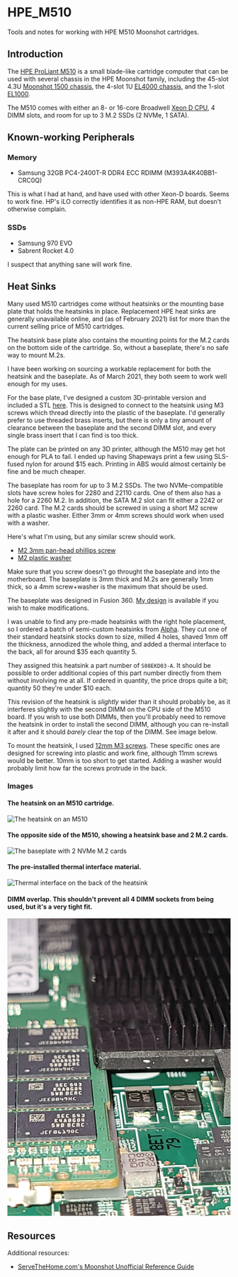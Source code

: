 # HPE_M510

Tools and notes for working with HPE M510 Moonshot cartridges.

## Introduction

The [HPE ProLiant
M510](https://h20195.www2.hpe.com/v2/getdocument.aspx?docname=c05069171)
is a small blade-like cartridge computer that can be used with several
chassis in the HPE Moonshot family, including the 45-slot 4.3U
[Moonshot 1500
chassis](https://h20195.www2.hpe.com/v2/getdocument.aspx?docname=c04111337),
the 4-slot 1U [EL4000
chassis](https://h20195.www2.hpe.com/v2/Getdocument.aspx?docname=c05211200),
and the 1-slot
[EL1000](https://h20195.www2.hpe.com/v2/getdocument.aspx?docname=c05211199[).

The M510 comes with either an 8- or 16-core Broadwell [Xeon D
CPU](https://en.wikipedia.org/wiki/List_of_Intel_Broadwell-based_Xeon_microprocessors#Xeon_D-15xx_(uniprocessor,_SoC)),
4 DIMM slots, and room for up to 3 M.2 SSDs (2 NVMe, 1 SATA).

## Known-working Peripherals

### Memory

* Samsung 32GB PC4-2400T-R DDR4 ECC RDIMM (M393A4K40BB1-CRC0Q)

This is what I had at hand, and have used with other Xeon-D boards.
Seems to work fine.  HP's iLO correctly identifies it as non-HPE RAM,
but doesn't otherwise complain.

### SSDs

* Samsung 970 EVO
* Sabrent Rocket 4.0

I suspect that anything sane will work fine.


## Heat Sinks

Many used M510 cartridges come without heatsinks or the mounting base
plate that holds the heatsinks in place.  Replacement HPE heat sinks
are generally unavailable online, and (as of February 2021) list for
more than the current selling price of M510 cartridges.

The heatsink base plate also contains the mounting points for the M.2
cards on the bottom side of the cartridge.  So, without a baseplate,
there's no safe way to mount M.2s.

I have been working on sourcing a workable replacement for both the
heatsink and the baseplate.  As of March 2021, they both seem to work
well enough for my uses.

For the base plate, I've designed a custom 3D-printable version and
included a STL [here](M510+Heatsink_Mount.stl').  This is designed to
connect to the heatsink using M3 screws which thread directly into the
plastic of the baseplate.  I'd generally prefer to use threaded brass
inserts, but there is only a tiny amount of clearance between the
baseplate and the second DIMM slot, and every single brass insert that
I can find is too thick.

The plate can be printed on any 3D printer, although the M510 may get
hot enough for PLA to fail.  I ended up having Shapeways print a few
using SLS-fused nylon for around $15 each.  Printing in ABS would
almost certainly be fine and be much cheaper.

The baseplate has room for up to 3 M.2 SSDs.  The two NVMe-compatible
slots have screw holes for 2280 and 22110 cards.  One of them also has
a hole for a 2260 M.2.  In addition, the SATA M.2 slot can fit either
a 2242 or 2260 card.  The M.2 cards should be screwed in using a short
M2 screw with a plastic washer.  Either 3mm or 4mm screws should work
when used with a washer.

Here's what I'm using, but any similar screw should work.

* [M2 3mm pan-head phillips screw](https://www.mcmaster.com/90116A007/)
* [M2 plastic washer](https://www.mcmaster.com/95610A510/)

Make sure that you screw doesn't go throught the baseplate and into
the motherboard.  The baseplate is 3mm thick and M.2s are generally
1mm thick, so a 4mm screw+washer is the maximum that should be used.

The baseplate was designed in Fusion 360.  [My
design](https://a360.co/3drTb7T) is available if you wish to make
modifications.

I was unable to find any pre-made heatsinks with the right hole
placement, so I ordered a batch of semi-custom heatsinks from
[Alpha](https://www.alphanovatech.com/).  They cut one of their
standard heatsink stocks down to size, milled 4 holes, shaved 1mm off
the thickness, annodized the whole thing, and added a thermal
interface to the back, all for around $35 each quantity 5.

They assigned this heatsink a part number of `S08EKD03-A`.  It should
be possible to order additional copies of this part number directly
from them without involving me at all.  If ordered in quantity, the
price drops quite a bit; quantity 50 they're under $10 each.

This revision of the heatsink is *slightly* wider than it should
probably be, as it interferes slightly with the second DIMM on the CPU
side of the M510 board.  If you wish to use both DIMMs, then you'll
probably need to remove the heatsink in order to install the second
DIMM, although you can re-install it after and it should *barely*
clear the top of the DIMM.  See image below.

To mount the heatsink, I used [12mm M3
screws](https://www.mcmaster.com/96817A912/).  These specific ones are
designed for screwing into plastic and work fine, although 11mm screws
would be better.  10mm is too short to get started.  Adding a washer
would probably limit how far the screws protrude in the back.

### Images

#### The heatsink on an M510 cartridge.
![The heatsink on an M510](M510_with_heatsink.jpg)

#### The opposite side of the M510, showing a heatsink base and 2 M.2 cards.
![The baseplate with 2 NVMe M.2 cards](M510_M2s.jpg)

#### The pre-installed thermal interface material.
![Thermal interface on the back of the heatsink](M510_heatsink_interface.jpg)

#### DIMM overlap.  This shouldn't prevent all 4 DIMM sockets from being used, but it's a very tight fit.
![Heatsink overlap with DIMM](M510_DIMM.jpg)

## Resources

Additional resources:

* [ServeTheHome.com's Moonshot Unofficial Reference
  Guide](https://forums.servethehome.com/index.php?resources/hp-hpe-moonshot-unofficial-reference-guide.19/)